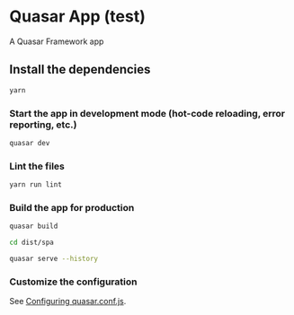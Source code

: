 # Quasar App (test)

A Quasar Framework app

## Install the dependencies
```bash
yarn
```

### Start the app in development mode (hot-code reloading, error reporting, etc.)
```bash
quasar dev
```

### Lint the files
```bash
yarn run lint
```

### Build the app for production
```bash
quasar build

cd dist/spa

quasar serve --history
```

### Customize the configuration
See [Configuring quasar.conf.js](https://v2.quasar.dev/quasar-cli/quasar-conf-js).
